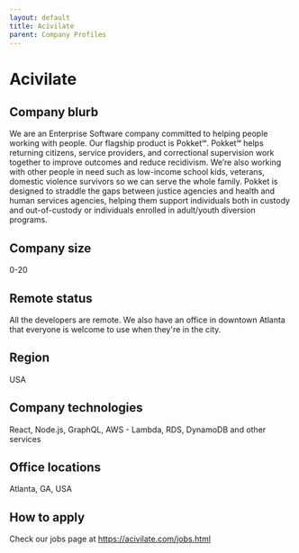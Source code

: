 ```yaml
---
layout: default
title: Acivilate
parent: Company Profiles
---
```


# Acivilate

## Company blurb

We are an Enterprise Software company committed to helping people working with people. Our flagship product is Pokket℠. Pokket℠ helps returning citizens, service providers, and correctional supervision work together to improve outcomes and reduce recidivism. We’re also working with other people in need such as low-income school kids, veterans, domestic violence survivors so we can serve the whole family. Pokket is designed to straddle the gaps between justice agencies and health and human services agencies, helping them support individuals both in custody and out-of-custody or individuals enrolled in adult/youth diversion programs.

## Company size

0-20

## Remote status

All the developers are remote. We also have an office in downtown Atlanta that everyone is welcome to use when they're in the city.

## Region

USA

## Company technologies

React, Node.js, GraphQL, AWS - Lambda, RDS, DynamoDB and other services

## Office locations

Atlanta, GA, USA

## How to apply

Check our jobs page at https://acivilate.com/jobs.html


